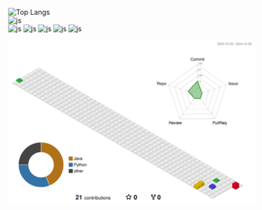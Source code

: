
![Top Langs](https://github-readme-stats.vercel.app/api/top-langs/?username=ParkerQH)<br>
![js](https://img.shields.io/badge/GitHub-100000?style=for-the-badge&logo=github&logoColor=white)<br>
![js](https://img.shields.io/badge/C-00599C?style=for-the-badge&logo=c&logoColor=white)
![js](https://img.shields.io/badge/Java-ED8B00?style=for-the-badge&logo=openjdk&logoColor=white)
![js](https://img.shields.io/badge/HTML-239120?style=for-the-badge&logo=html5&logoColor=white)
![js](https://img.shields.io/badge/HTML5-E34F26?style=for-the-badge&logo=html5&logoColor=white)
![js](https://img.shields.io/badge/Oracle-F80000?style=for-the-badge&logo=Oracle&logoColor=white)
<!-- 3D 잔디 이미지 -->
![](./profile-3d-contrib/profile-gitblock.svg)

